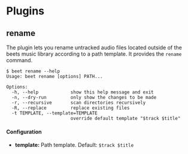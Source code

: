 # Plugins
## rename

The plugin lets you rename untracked audio files located outside of the beets music library
according to a path template. It provides the `rename` command.

```
$ beet rename --help
Usage: beet rename [options] PATH...

Options:
  -h, --help            show this help message and exit
  -n, --dry-run         only show the changes to be made
  -r, --recursive       scan directories recursively
  -R, --replace         replace existing files
  -t TEMPLATE, --template=TEMPLATE
                        override default template "$track $title"
```

#### Configuration

* **template:** Path template. Default: `$track $title`
